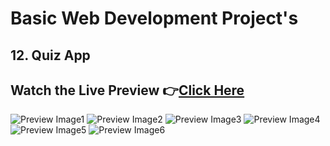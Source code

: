 # Basic Web Development Project's

## 12. Quiz App

## Watch the Live Preview 👉[Click Here]()
![Preview Image1]()
![Preview Image2]()
![Preview Image3]()
![Preview Image4]()
![Preview Image5]()
![Preview Image6]()

